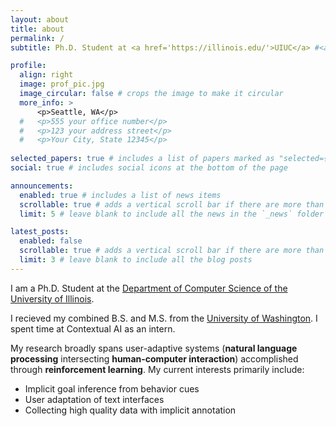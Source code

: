 ```yaml
---
layout: about
title: about
permalink: /
subtitle: Ph.D. Student at <a href='https://illinois.edu/'>UIUC</a> #<a href='#'>Affiliations</a>. Address. Contacts. Motto. Etc. at [Urbana-Champaign (UIUC)](https://illinois.edu/)

profile:
  align: right
  image: prof_pic.jpg
  image_circular: false # crops the image to make it circular
  more_info: >
      <p>Seattle, WA</p>
  #   <p>555 your office number</p>
  #   <p>123 your address street</p>
  #   <p>Your City, State 12345</p>
  
selected_papers: true # includes a list of papers marked as "selected={true}"
social: true # includes social icons at the bottom of the page

announcements:
  enabled: true # includes a list of news items
  scrollable: true # adds a vertical scroll bar if there are more than 3 news items
  limit: 5 # leave blank to include all the news in the `_news` folder

latest_posts:
  enabled: false
  scrollable: true # adds a vertical scroll bar if there are more than 3 new posts items
  limit: 3 # leave blank to include all the blog posts
---
```


I am a Ph.D. Student at the [Department of Computer Science of the University of Illinois](https://siebelschool.illinois.edu/).
<!-- , advised by [Tal August](https://talaugust.github.io/), whose HCI + NLP work reflects my research interests. -->

I recieved my combined B.S. and M.S. from the [University of Washington](https://www.washington.edu/). I spent time at Contextual AI as an intern.

<!-- My research broadly spans **natural language processing** and **machine learning**, motivated by **human-computer interaction**. My current interests primarily include: -->
My research broadly spans user-adaptive systems (**natural language processing** intersecting **human-computer interaction**) accomplished through **reinforcement learning**. My current interests primarily include:
* Implicit goal inference from behavior cues
* User adaptation of text interfaces
* Collecting high quality data with implicit annotation

<!-- Put your address / P.O. box / other info right below your picture. You can also disable any of these elements by editing `profile` property of the YAML header of your `_pages/about.md`. Edit `_bibliography/papers.bib` and Jekyll will render your [publications page](/al-folio/publications/) automatically. -->
